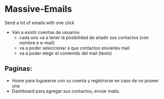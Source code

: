 # Massive-Emails
Send a lot of emails with one click

- Van a existir cuentas de usuarios
  + cada uno va a tener la posibilidad de añadir sus contactos (con nombre e e-mail)
  + va a poder seleccionar a que contactos enviarles mail
  + va a poder elegir el contenido del mail (texto)
  
## Paginas:

- Home para loguearse con su cuenta y registrarse en caso de no poseer una
- Dashboard para agregar sus contactos, enviar mails.
